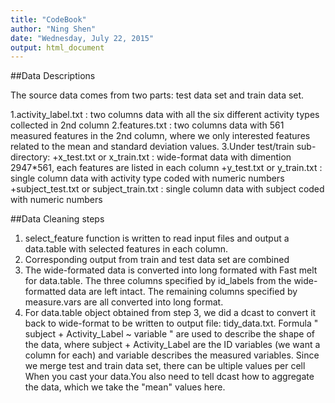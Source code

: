 ```yaml
---
title: "CodeBook"
author: "Ning Shen"
date: "Wednesday, July 22, 2015"
output: html_document
---
```


##Data Descriptions

The source data comes from two parts: test data set and train data set. 


1.activity_label.txt : two columns data with all the six different activity types collected in 2nd column
2.features.txt : two columns data with 561 measured features in the 2nd column, where we only interested features related to the mean and standard deviation values.
3.Under test/train sub-directory:
+x_test.txt or x_train.txt : wide-format data with dimention 2947*561, each features are listed in each column
+y_test.txt or y_train.txt : single column data with activity type coded with numeric numbers
+subject_test.txt or subject_train.txt : single column data with subject coded with numeric numbers

##Data Cleaning steps

1. select_feature function is written to read input files and output a data.table with selected features in each column. 
2. Corresponding output from train and test data set are combined
3. The wide-formated data is converted into long formated with Fast melt for data.table. The three columns specified by id_labels from the wide-formatted data are left intact. The remaining columns specified by measure.vars are all converted into long format.
4. For data.table object obtained from step 3, we did a dcast to convert it back to wide-format to be written to output file: tidy_data.txt. Formula " subject + Activity_Label ~ variable " are used to describe the shape of the data, where subject + Activity_Label are the ID variables (we want a column for each) and variable  describes the measured variables. Since we merge test and train data set, there can be ultiple values per cell When you cast your data.You also need to tell dcast how to aggregate the data, which we take the "mean" values here.
